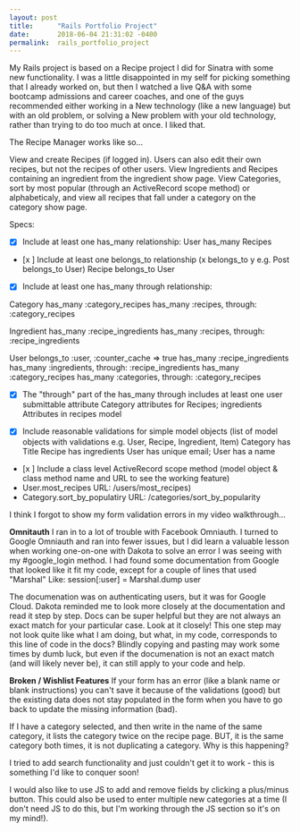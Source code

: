 ```yaml
---
layout: post
title:      "Rails Portfolio Project"
date:       2018-06-04 21:31:02 -0400
permalink:  rails_portfolio_project
---
```



My Rails project is based on a Recipe project I did for Sinatra with some new functionality.  I was a little disappointed in my self for picking something that I already worked on, but then I watched a live Q&A with some bootcamp admissions and career coaches, and one of the guys recommended either working in a New technology (like a new language) but with an old problem, or solving a New problem with your old technology, rather than trying to do too much at once. I liked that.

The Recipe Manager works like so...

View and create Recipes (if logged in). Users can also edit their own recipes, but not the recipes of other users.
View Ingredients and Recipes containing an ingredient from the ingredient show page.
View Categories, sort by most popular (through an ActiveRecord scope method) or alphabeticaly, and view all recipes that fall under a category on the category show page.

Specs:
- [x] Include at least one has_many relationship:
 User has_many Recipes
 
- [x ] Include at least one belongs_to relationship (x belongs_to y e.g. Post belongs_to User)
 Recipe belongs_to User
 
- [x] Include at least one has_many through relationship:

Category
 has_many :category_recipes 
 has_many :recipes, through: :category_recipes

Ingredient
 has_many :recipe_ingredients 
 has_many :recipes, through: :recipe_ingredients
	
User
  belongs_to :user, :counter_cache => true
  has_many :recipe_ingredients
  has_many :ingredients, through: :recipe_ingredients
  has_many :category_recipes
  has_many :categories, through: :category_recipes
	
- [x] The "through" part of the has_many through includes at least one user submittable attribute 
Category attributes for Recipes; ingredients Attributes in recipes model

- [x] Include reasonable validations for simple model objects (list of model objects with validations e.g. User, Recipe, Ingredient, Item)
Category has Title
Recipe has ingredients
User has unique email; User has a name

- [x ] Include a class level ActiveRecord scope method (model object & class method name and URL to see the working feature)
- User.most_recipes URL: /users/most_recipes)
- Category.sort_by_populatiry URL: /categories/sort_by_popularity

I think I forgot to show my form validation errors in my video walkthrough...


**Omnitauth**
I ran in to a lot of trouble with Facebook Omniauth. I turned to Google Omniauth and ran into fewer issues, but I did learn a valuable lesson when working one-on-one with Dakota to solve an error I was seeing with my #google_login method. I had found some documentation from Google that looked like it fit my code, except for a couple of lines that used "Marshal" 
Like:
session[:user] = Marshal.dump user

The documenation was on authenticating users, but it was for Google Cloud. Dakota reminded me to look more closely at the documentation and read it step by step. Docs can be super helpful but they are not always an exact match for your particular case. Look at it closely!  This one step may not look quite like what I am doing, but what, in my code, corresponds to this line of code in the docs? Blindly copying and pasting may work some times by dumb luck, but even if the documenation is not an exact match (and will likely never be), it can still apply to your code and help.

**Broken / Wishlist Features**
If your form has an error (like a blank name or blank instructions) you can't save it because of the validations (good) but the existing data does not stay populated in the form when you have to go back to update the missing information (bad).

If I have a category selected, and then write in the name of the same category, it lists the category twice on the recipe page. BUT, it is the same category both times, it is not duplicating a category. Why is this happening?

I tried to add search functionality and just couldn't get it to work - this is something I'd like to conquer soon! 

I would also like to use JS to add and remove fields by clicking a plus/minus button. This could also be used to enter multiple new categories at a time (I don't need JS to do this, but I'm working through the JS section so it's on my mind!). 


